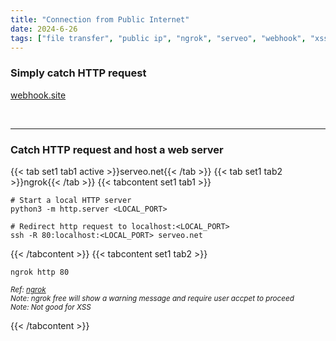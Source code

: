 ```yaml
---
title: "Connection from Public Internet"
date: 2024-6-26
tags: ["file transfer", "public ip", "ngrok", "serveo", "webhook", "xss", "xxe"]
---
```


### Simply catch HTTP request

<div>

[webhook.site](https://webhook.site)

</div>

<br>

---

### Catch HTTP request and host a web server 

{{< tab set1 tab1 active >}}serveo.net{{< /tab >}}
{{< tab set1 tab2 >}}ngrok{{< /tab >}}
{{< tabcontent set1 tab1 >}}

<div>

```console
# Start a local HTTP server
python3 -m http.server <LOCAL_PORT>
```

```console
# Redirect http request to localhost:<LOCAL_PORT>
ssh -R 80:localhost:<LOCAL_PORT> serveo.net
```

</div>

{{< /tabcontent >}}
{{< tabcontent set1 tab2 >}}

<div>

```console
ngrok http 80
```

<small>*Ref: [ngrok](https://ngrok.com)*</small>
<br>
<small>*Note: ngrok free will show a warning message and require user accpet to proceed*</small>
<br>
<small>*Note: Not good for XSS*</small>

</div>

{{< /tabcontent >}}

<br>